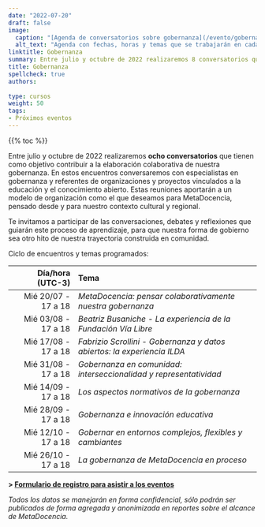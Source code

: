```yaml
---
date: "2022-07-20"
draft: false
image:
  caption: "[Agenda de conversatorios sobre gobernanza](/evento/gobernanza/GobernanzaMD_agenda.jpg)"
  alt_text: "Agenda con fechas, horas y temas que se trabajarán en cada uno de los encuentros de gobernanza"
linktitle: Gobernanza
summary: Entre julio y octubre de 2022 realizaremos 8 conversatorios que tienen como objetivo contribuir a la elaboración colaborativa de nuestra gobernanza. 
title: Gobernanza
spellcheck: true
authors: 
    
type: cursos
weight: 50
tags:
- Próximos eventos
---
```


{{% toc %}}

Entre julio y octubre de 2022 realizaremos **ocho conversatorios** que tienen como objetivo contribuir a la elaboración colaborativa de nuestra gobernanza. En estos encuentros conversaremos con especialistas en gobernanza y referentes de organizaciones y proyectos vinculados a la educación y el conocimiento abierto. Estas reuniones aportarán a un modelo de organización como el que deseamos para MetaDocencia, pensado desde y para nuestro contexto cultural y regional.

Te invitamos a participar de las conversaciones, debates y reflexiones que guiarán este proceso de aprendizaje, para que nuestra forma de gobierno sea otro hito de nuestra trayectoria construida en comunidad. 

Ciclo de encuentros y temas programados:

|  Día/hora (UTC-3) | Tema |
| ---:  | :----------- |
|Mié 20/07 - 17 a 18 | *MetaDocencia: pensar colaborativamente nuestra gobernanza* | 
|Mié 03/08 - 17 a 18 | *Beatriz Busaniche - La experiencia de la Fundación Vía Libre* | 
|Mié 17/08 - 17 a 18 | *Fabrizio Scrollini - Gobernanza y datos abiertos: la experiencia ILDA* |
|Mié 31/08 - 17 a 18 | *Gobernanza en comunidad: interseccionalidad y representatividad* |
|Mié 14/09 - 17 a 18 | *Los aspectos normativos de la gobernanza* |
|Mié 28/09 - 17 a 18 | *Gobernanza e innovación educativa* |
|Mié 12/10 - 17 a 18 | *Gobernar en entornos complejos, flexibles y cambiantes* |
|Mié 26/10 - 17 a 18 | *La gobernanza de MetaDocencia en proceso* |

**> [Formulario de registro para asistir a los eventos](https://docs.google.com/forms/d/e/1FAIpQLSfUHrL4F10zWwOuRKW0I8y-_7YT1p8PslzIk7jLBuoR41Hs-Q/viewform)**

*Todos los datos se manejarán en forma confidencial, sólo podrán ser publicados de forma agregada y anonimizada en reportes sobre el alcance de MetaDocencia.*
